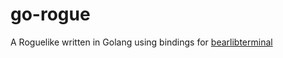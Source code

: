# go-rogue

A Roguelike written in Golang using bindings for [bearlibterminal](http://foo.wyrd.name/en:bearlibterminal)
